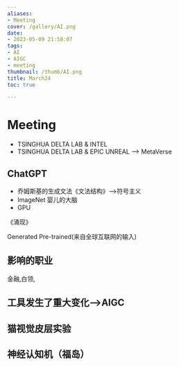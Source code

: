 ```yaml
---
aliases:
- Meeting
cover: /gallery/AI.png
date:
- 2023-05-09 21:58:07
tags:
- AI
- AIGC
- meeting
thumbnail: /thumb/AI.png
title: March24
toc: true

---
```


# Meeting

* TSINGHUA DELTA LAB & INTEL
* TSINGHUA DELTA LAB & EPIC UNREAL --> MetaVerse

## ChatGPT
* 乔姆斯基的生成文法《文法结构》-->符号主义
* ImageNet 婴儿的大脑
* GPU

《涌现》

Generated Pre-trained(来自全球互联网的输入)

## 影响的职业
金融,白领,

## 工具发生了重大变化-->AIGC

## 猫视觉皮层实验

## 神经认知机（福岛）

